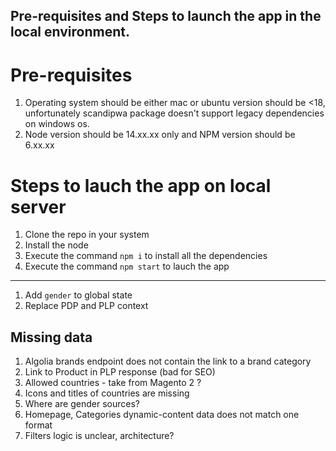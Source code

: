## Pre-requisites and Steps to launch the app in the local environment.

# Pre-requisites
1. Operating system should be either mac or ubuntu version should be <18, unfortunately scandipwa package doesn't support legacy dependencies on windows os.
2. Node version should be 14.xx.xx only and NPM version should be 6.xx.xx

# Steps to lauch the app on local server
1. Clone the repo in your system
2. Install the node
3. Execute the command `npm i` to install all the dependencies
4. Execute the command `npm start` to lauch the app

***************************************************************************

1. Add `gender` to global state
2. Replace PDP and PLP context

## Missing data

1. Algolia brands endpoint does not contain the link to a brand category
2. Link to Product in PLP response (bad for SEO)
3. Allowed countries - take from Magento 2 ?
4. Icons and titles of countries are missing
5. Where are gender sources?
6. Homepage, Categories dynamic-content data does not match one format
7. Filters logic is unclear, architecture?
